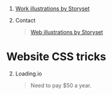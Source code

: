 #

1. <a href="https://storyset.com/work">Work illustrations by Storyset</a>

   >

2. Contact
   > <a href="https://storyset.com/web">Web illustrations by Storyset</a>

# Website CSS tricks

<!-- 1. 10015.io
   > Link: "https://10015.io/tools/css-text-glitch-effect-generator" -->

2. Loading.io
   > Need to pay $50 a year.
